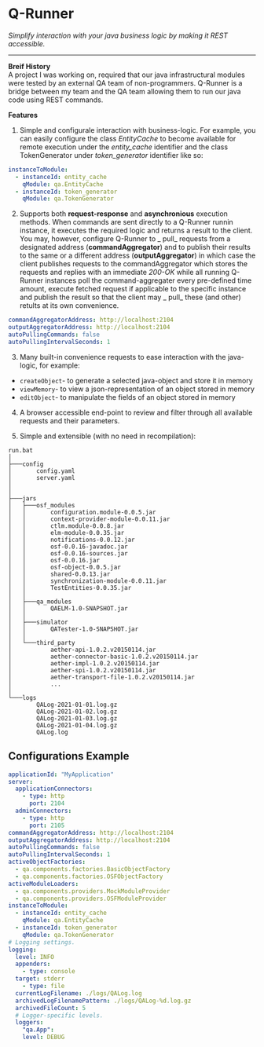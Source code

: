 # Q-Runner

_Simplify interaction with your java business logic by making it REST accessible._

***

**Breif History**  
A project I was working on, required that our java infrastructural modules were tested by an external QA team of non-programmers. Q-Runner is a bridge between my team and the QA team allowing them to run our java code using REST commands.

**Features**

1. Simple and configurale interaction with business-logic. For example, you can easily configure the class _EntityCache_ to become available for remote execution under the _entity_cache_ identifier and the class TokenGenerator under _token_generator_
   identifier like so:

```yaml
instanceToModule:
  - instanceId: entity_cache
    qModule: qa.EntityCache
  - instanceId: token_generator
    qModule: qa.TokenGenerator
```

2. Supports both **request-response** and **asynchronious** execution methods. When commands are sent directly to a Q-Runner runnin instance, it executes the required logic and returns a result to the client. You may, however, configure Q-Runner to _
   pull_ requests from a designated address (**commandAggregator**) and to publish their results to the same or a different address (**outputAggregator**) in which case the client publishes requests to the commandAggregator which stores the requests
   and replies with an immediate _200-OK_ while all running Q-Runner instances poll the command-aggregater every pre-defined time amount, execute fetched request if applicable to the specific instance and publish the result so that the client may _
   pull_ these (and other) retults at its own convenience.

```yaml
commandAggregatorAddress: http://localhost:2104
outputAggregatorAddress: http://localhost:2104
autoPullingCommands: false
autoPullingIntervalSeconds: 1
```

3. Many built-in convenience requests to ease interaction with the java-logic, for example:

* `createObject`- to generate a selected java-object and store it in memory
* `viewMemory`- to view a json-representation of an object stored in memory
* `editObject`- to manipulate the fields of an object stored in memory

4. A browser accessible end-point to review and filter through all available requests and their parameters.

5. Simple and extensible (with no need in recompilation):

```
run.bat
│
├───config
│       config.yaml
│       server.yaml
│  
│
├───jars
│   ├───osf_modules
│   │       configuration.module-0.0.5.jar
│   │       context-provider-module-0.0.11.jar
│   │       ctlm.module-0.0.8.jar
│   │       elm-module-0.0.35.jar
│   │       notifications-0.0.12.jar
│   │       osf-0.0.16-javadoc.jar
│   │       osf-0.0.16-sources.jar
│   │       osf-0.0.16.jar
│   │       osf-object-0.0.5.jar
│   │       shared-0.0.13.jar
│   │       synchronization-module-0.0.11.jar
│   │       TestEntities-0.0.35.jar
│   │
│   ├───qa_modules
│   │       QAELM-1.0-SNAPSHOT.jar
│   │
│   ├───simulator
│   │       QATester-1.0-SNAPSHOT.jar
│   │
│   └───third_party
│           aether-api-1.0.2.v20150114.jar
│           aether-connector-basic-1.0.2.v20150114.jar
│           aether-impl-1.0.2.v20150114.jar
│           aether-spi-1.0.2.v20150114.jar
│           aether-transport-file-1.0.2.v20150114.jar
│           ...
│            
└───logs
        QALog-2021-01-01.log.gz
        QALog-2021-01-02.log.gz
        QALog-2021-01-03.log.gz
        QALog-2021-01-04.log.gz
        QALog.log
```

## Configurations Example

```yaml
applicationId: "MyApplication"
server:
  applicationConnectors:
    - type: http
      port: 2104
  adminConnectors:
    - type: http
      port: 2105
commandAggregatorAddress: http://localhost:2104
outputAggregatorAddress: http://localhost:2104
autoPullingCommands: false
autoPullingIntervalSeconds: 1
activeObjectFactories:
  - qa.components.factories.BasicObjectFactory
  - qa.components.factories.OSFObjectFactory
activeModuleLoaders:
  - qa.components.providers.MockModuleProvider
  - qa.components.providers.OSFModuleProvider
instanceToModule:
  - instanceId: entity_cache
    qModule: qa.EntityCache
  - instanceId: token_generator
    qModule: qa.TokenGenerator
# Logging settings.
logging:
  level: INFO
  appenders:
    - type: console
  target: stderr
    - type: file
  currentLogFilename: ./logs/QALog.log
  archivedLogFilenamePattern: ./logs/QALog-%d.log.gz
  archivedFileCount: 5
  # Logger-specific levels.
  loggers:
    "qa.App":
    level: DEBUG
```
